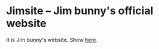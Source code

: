 # Jimsite – Jim bunny's official website
It is Jim bunny's website. Show [here](https://arminsarkozi.github.io/jimsite/).
